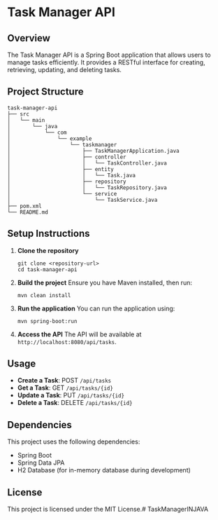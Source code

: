 # Task Manager API

## Overview
The Task Manager API is a Spring Boot application that allows users to manage tasks efficiently. It provides a RESTful interface for creating, retrieving, updating, and deleting tasks.

## Project Structure
```
task-manager-api
├── src
│   └── main
│       └── java
│           └── com
│               └── example
│                   └── taskmanager
│                       ├── TaskManagerApplication.java
│                       ├── controller
│                       │   └── TaskController.java
│                       ├── entity
│                       │   └── Task.java
│                       ├── repository
│                       │   └── TaskRepository.java
│                       └── service
│                           └── TaskService.java
├── pom.xml
└── README.md
```

## Setup Instructions

1. **Clone the repository**
   ```
   git clone <repository-url>
   cd task-manager-api
   ```

2. **Build the project**
   Ensure you have Maven installed, then run:
   ```
   mvn clean install
   ```

3. **Run the application**
   You can run the application using:
   ```
   mvn spring-boot:run
   ```

4. **Access the API**
   The API will be available at `http://localhost:8080/api/tasks`.

## Usage
- **Create a Task**: POST `/api/tasks`
- **Get a Task**: GET `/api/tasks/{id}`
- **Update a Task**: PUT `/api/tasks/{id}`
- **Delete a Task**: DELETE `/api/tasks/{id}`

## Dependencies
This project uses the following dependencies:
- Spring Boot
- Spring Data JPA
- H2 Database (for in-memory database during development)

## License
This project is licensed under the MIT License.#   T a s k M a n a g e r I N J A V A  
 
